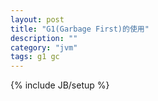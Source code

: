 ```yaml
---
layout: post
title: "G1(Garbage First)的使用"
description: ""
category: "jvm"
tags: g1 gc
---
```

{% include JB/setup %}

